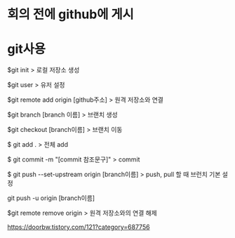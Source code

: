 # 회의 전에 github에 게시

# git사용
$git init > 로컬 저장소 생성

$git user > 유저 설정

$git remote add origin [github주소] > 원격 저장소와 연결

$git branch [branch 이름] > 브랜치 생성

$git checkout [branch이름] > 브랜치 이동


$ git add . > 전체 add

$ git commit -m "[commit 참조문구]" > commit 

$ git push --set-upstream origin [branch이름] > push, pull 할 때 브런치 기본 설정

git push -u origin [branch이름]

$git remote remove origin > 원격 저장소와의 연결 해제


https://doorbw.tistory.com/121?category=687756
